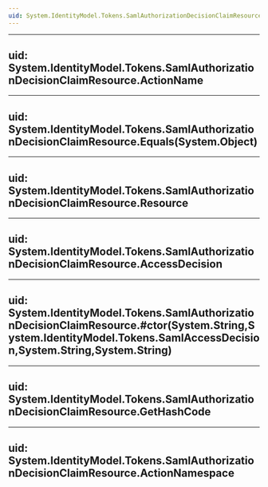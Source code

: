 ```yaml
---
uid: System.IdentityModel.Tokens.SamlAuthorizationDecisionClaimResource
---
```


---
uid: System.IdentityModel.Tokens.SamlAuthorizationDecisionClaimResource.ActionName
---

---
uid: System.IdentityModel.Tokens.SamlAuthorizationDecisionClaimResource.Equals(System.Object)
---

---
uid: System.IdentityModel.Tokens.SamlAuthorizationDecisionClaimResource.Resource
---

---
uid: System.IdentityModel.Tokens.SamlAuthorizationDecisionClaimResource.AccessDecision
---

---
uid: System.IdentityModel.Tokens.SamlAuthorizationDecisionClaimResource.#ctor(System.String,System.IdentityModel.Tokens.SamlAccessDecision,System.String,System.String)
---

---
uid: System.IdentityModel.Tokens.SamlAuthorizationDecisionClaimResource.GetHashCode
---

---
uid: System.IdentityModel.Tokens.SamlAuthorizationDecisionClaimResource.ActionNamespace
---
